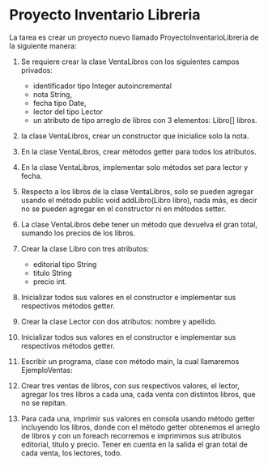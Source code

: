 # Proyecto Inventario Libreria

La tarea es crear un proyecto nuevo llamado ProyectoInventarioLibreria de la siguiente manera:

1. Se requiere crear la clase VentaLibros con los siguientes campos privados: 
   * identificador tipo Integer autoincremental
   * nota String, 
   * fecha tipo Date, 
   * lector del tipo Lector
   * un atributo de tipo arreglo de libros con 3 elementos: Libro[] libros.


2. la clase VentaLibros, crear un constructor que inicialice solo la nota.

3. En la clase VentaLibros, crear métodos getter para todos los atributos.

4. En la clase VentaLibros, implementar solo métodos set para lector y fecha.

5. Respecto a los libros de la clase VentaLibros, solo se pueden agregar usando el método public void addLibro(Libro libro), nada más, es decir no se pueden agregar en el constructor ni en métodos setter.

6. La clase VentaLibros debe tener un método que devuelva el gran total, sumando los precios de los libros.

7. Crear la clase Libro con tres atributos:
   * editorial tipo String
   * titulo String
   * precio int. 

8. Inicializar todos sus valores en el constructor e implementar sus respectivos métodos getter.

9. Crear la clase Lector con dos atributos: nombre y apellido. 
10. Inicializar todos sus valores en el constructor e implementar sus respectivos métodos getter.

11. Escribir un programa, clase con método main, la cual llamaremos EjemploVentas:

12. Crear tres ventas de libros, con sus respectivos valores, el lector, agregar los tres libros a cada una, cada venta con distintos libros, que no se repitan.

13. Para cada una, imprimir sus valores en consola usando método getter incluyendo los libros, donde con el método getter obtenemos el arreglo de libros y con un foreach recorremos e imprimimos sus atributos editorial, titulo y precio. Tener en cuenta en la salida el gran total de cada venta, los lectores, todo.
